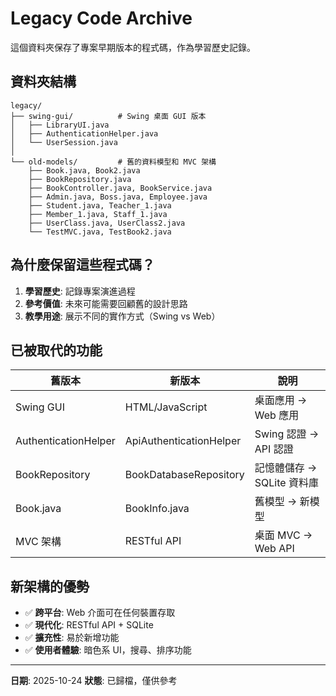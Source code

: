 # Legacy Code Archive

這個資料夾保存了專案早期版本的程式碼，作為學習歷史記錄。

## 資料夾結構

```
legacy/
├── swing-gui/          # Swing 桌面 GUI 版本
│   ├── LibraryUI.java
│   ├── AuthenticationHelper.java
│   └── UserSession.java
│
└── old-models/         # 舊的資料模型和 MVC 架構
    ├── Book.java, Book2.java
    ├── BookRepository.java
    ├── BookController.java, BookService.java
    ├── Admin.java, Boss.java, Employee.java
    ├── Student.java, Teacher_1.java
    ├── Member_1.java, Staff_1.java
    ├── UserClass.java, UserClass2.java
    └── TestMVC.java, TestBook2.java
```

## 為什麼保留這些程式碼？

1. **學習歷史**: 記錄專案演進過程
2. **參考價值**: 未來可能需要回顧舊的設計思路
3. **教學用途**: 展示不同的實作方式（Swing vs Web）

## 已被取代的功能

| 舊版本 | 新版本 | 說明 |
|--------|--------|------|
| Swing GUI | HTML/JavaScript | 桌面應用 → Web 應用 |
| AuthenticationHelper | ApiAuthenticationHelper | Swing 認證 → API 認證 |
| BookRepository | BookDatabaseRepository | 記憶體儲存 → SQLite 資料庫 |
| Book.java | BookInfo.java | 舊模型 → 新模型 |
| MVC 架構 | RESTful API | 桌面 MVC → Web API |

## 新架構的優勢

- ✅ **跨平台**: Web 介面可在任何裝置存取
- ✅ **現代化**: RESTful API + SQLite
- ✅ **擴充性**: 易於新增功能
- ✅ **使用者體驗**: 暗色系 UI，搜尋、排序功能

---

**日期**: 2025-10-24
**狀態**: 已歸檔，僅供參考
